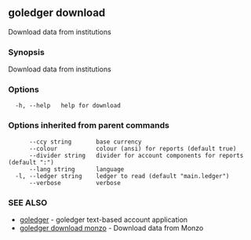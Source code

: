## goledger download

Download data from institutions

### Synopsis

Download data from institutions

### Options

```
  -h, --help   help for download
```

### Options inherited from parent commands

```
      --ccy string       base currency
      --colour           colour (ansi) for reports (default true)
      --divider string   divider for account components for reports (default ":")
      --lang string      language
  -l, --ledger string    ledger to read (default "main.ledger")
      --verbose          verbose
```

### SEE ALSO

* [goledger](goledger.md)	 - goledger text-based account application
* [goledger download monzo](goledger_download_monzo.md)	 - Download data from Monzo

